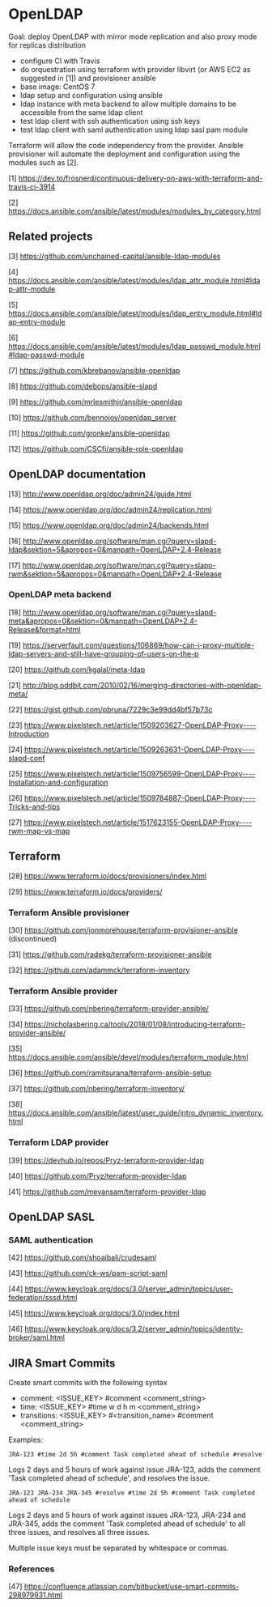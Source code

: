 # OpenLDAP

Goal: deploy OpenLDAP with mirror mode replication and also proxy mode for replicas distribution

- configure CI with Travis
- do orquestration using terraform with provider libvirt (or AWS EC2 as suggested in [1]) and provisioner ansible
- base image: CentOS 7
- ldap setup and configuration using ansible
- ldap instance with meta backend to allow multiple domains to be accessible from the same ldap client
- test ldap client with ssh authentication using ssh keys
- test ldap client with saml authentication using ldap sasl pam module

Terraform will allow the code independency from the provider. Ansible provisioner will automate the deployment and configuration using the modules such as [2].

[1] https://dev.to/frosnerd/continuous-delivery-on-aws-with-terraform-and-travis-ci-3914

[2] https://docs.ansible.com/ansible/latest/modules/modules_by_category.html

## Related projects

[3] https://github.com/unchained-capital/ansible-ldap-modules

[4] https://docs.ansible.com/ansible/latest/modules/ldap_attr_module.html#ldap-attr-module

[5] https://docs.ansible.com/ansible/latest/modules/ldap_entry_module.html#ldap-entry-module

[6] https://docs.ansible.com/ansible/latest/modules/ldap_passwd_module.html#ldap-passwd-module

[7] https://github.com/kbrebanov/ansible-openldap

[8] https://github.com/debops/ansible-slapd

[9] https://github.com/mrlesmithjr/ansible-openldap

[10] https://github.com/bennojoy/openldap_server

[11] https://github.com/gronke/ansible-openldap

[12] https://github.com/CSCfi/ansible-role-openldap

## OpenLDAP documentation

[13] http://www.openldap.org/doc/admin24/guide.html

[14] https://www.openldap.org/doc/admin24/replication.html

[15] https://www.openldap.org/doc/admin24/backends.html

[16] http://www.openldap.org/software/man.cgi?query=slapd-ldap&sektion=5&apropos=0&manpath=OpenLDAP+2.4-Release

[17] http://www.openldap.org/software/man.cgi?query=slapo-rwm&sektion=5&apropos=0&manpath=OpenLDAP+2.4-Release

### OpenLDAP meta backend

[18] http://www.openldap.org/software/man.cgi?query=slapd-meta&apropos=0&sektion=0&manpath=OpenLDAP+2.4-Release&format=html

[19] https://serverfault.com/questions/106869/how-can-i-proxy-multiple-ldap-servers-and-still-have-grouping-of-users-on-the-p

[20] https://github.com/kgalal/meta-ldap

[21] http://blog.oddbit.com/2010/02/16/merging-directories-with-openldap-meta/

[22] https://gist.github.com/pbruna/7229c3e99dd4bf57b73c

[23] https://www.pixelstech.net/article/1509203627-OpenLDAP-Proxy----Introduction

[24] https://www.pixelstech.net/article/1509263631-OpenLDAP-Proxy----slapd-conf

[25] https://www.pixelstech.net/article/1509756599-OpenLDAP-Proxy----Installation-and-configuration

[26] https://www.pixelstech.net/article/1509784887-OpenLDAP-Proxy----Tricks-and-tips

[27] https://www.pixelstech.net/article/1517623155-OpenLDAP-Proxy----rwm-map-vs-map

## Terraform

[28] https://www.terraform.io/docs/provisioners/index.html

[29] https://www.terraform.io/docs/providers/

### Terraform Ansible provisioner

[30] https://github.com/jonmorehouse/terraform-provisioner-ansible (discontinued)

[31] https://github.com/radekg/terraform-provisioner-ansible

[32] https://github.com/adammck/terraform-inventory

### Terraform Ansible provider

[33] https://github.com/nbering/terraform-provider-ansible/

[34] https://nicholasbering.ca/tools/2018/01/08/introducing-terraform-provider-ansible/

[35] https://docs.ansible.com/ansible/devel/modules/terraform_module.html

[36] https://github.com/ramitsurana/terraform-ansible-setup

[37] https://github.com/nbering/terraform-inventory/

[38] https://docs.ansible.com/ansible/latest/user_guide/intro_dynamic_inventory.html

### Terraform LDAP provider

[39] https://devhub.io/repos/Pryz-terraform-provider-ldap

[40] https://github.com/Pryz/terraform-provider-ldap

[41] https://github.com/mevansam/terraform-provider-ldap

## OpenLDAP SASL

### SAML authentication

[42] https://github.com/shoaibali/crudesaml

[43] https://github.com/ck-ws/pam-script-saml

[44] https://www.keycloak.org/docs/3.0/server_admin/topics/user-federation/sssd.html

[45] https://www.keycloak.org/docs/3.0/index.html

[46] https://www.keycloak.org/docs/3.2/server_admin/topics/identity-broker/saml.html

## JIRA Smart Commits

Create smart  commits with the following syntax

- comment: <ignored text> <ISSUE_KEY> <ignored text> #comment <comment_string>
- time: <ignored text> <ISSUE_KEY> <ignored text> #time <value>w <value>d <value>h <value>m <comment_string>
- transitions: <ignored text> <ISSUE_KEY> <ignored text> #<transition_name> #comment <comment_string>
 
 Examples:

`JRA-123 #time 2d 5h #comment Task completed ahead of schedule #resolve`

Logs 2 days and 5 hours of work against issue JRA-123, adds the comment 'Task completed ahead of schedule', 
and resolves the issue.

`JRA-123 JRA-234 JRA-345 #resolve #time 2d 5h #comment Task completed ahead of schedule`

Logs 2 days and 5 hours of work against issues JRA-123, JRA-234 and JRA-345, adds the comment 
'Task completed ahead of schedule' to all three issues, and resolves all three issues.

Multiple issue keys must be separated by whitespace or commas.

### References

[47] https://confluence.atlassian.com/bitbucket/use-smart-commits-298979931.html
